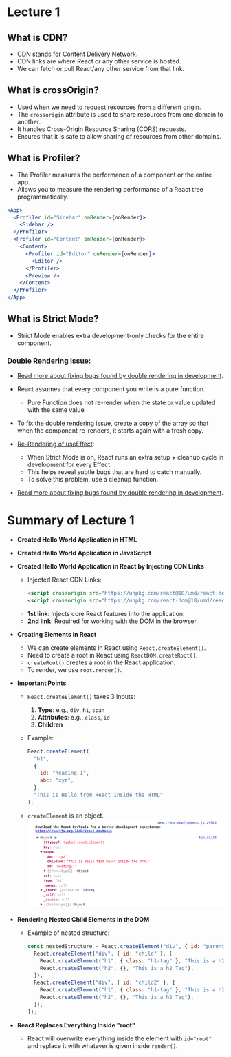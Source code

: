 # Lecture 1

## What is CDN?
- CDN stands for Content Delivery Network.
- CDN links are where React or any other service is hosted.
- We can fetch or pull React/any other service from that link.

## What is crossOrigin?
- Used when we need to request resources from a different origin.
- The `crossorigin` attribute is used to share resources from one domain to another.
- It handles Cross-Origin Resource Sharing (CORS) requests.
- Ensures that it is safe to allow sharing of resources from other domains.

## What is Profiler?
- The Profiler measures the performance of a component or the entire app.
- Allows you to measure the rendering performance of a React tree programmatically.

```jsx
<App>
  <Profiler id="Sidebar" onRender={onRender}>
    <Sidebar />
  </Profiler>
  <Profiler id="Content" onRender={onRender}>
    <Content>
      <Profiler id="Editor" onRender={onRender}>
        <Editor />
      </Profiler>
      <Preview />
    </Content>
  </Profiler>
</App>
```

## What is Strict Mode?
- Strict Mode enables extra development-only checks for the entire component.
  
### Double Rendering Issue:
- [Read more about fixing bugs found by double rendering in development](https://react.dev/reference/react/StrictMode#fixing-bugs-found-by-double-rendering-in-development).

- React assumes that every component you write is a pure function. 
  - Pure Function does not re-render when the state or value updated with the same value
- To fix the double rendering issue, create a copy of the array so that when the component re-renders, it starts again with a fresh copy.
- [Re-Rendering of useEffect](https://react.dev/reference/react/StrictMode#fixing-bugs-found-by-re-running-effects-in-development):
  - When Strict Mode is on, React runs an extra setup + cleanup cycle in development for every Effect.
  - This helps reveal subtle bugs that are hard to catch manually.
  - To solve this problem, use a cleanup function.
- [Read more about fixing bugs found by double rendering in development](https://react.dev/reference/react/StrictMode#fixing-bugs-found-by-double-rendering-in-development).


# Summary of Lecture 1

- **Created Hello World Application in HTML**
- **Created Hello World Application in JavaScript**
- **Created Hello World Application in React by Injecting CDN Links**
  - Injected React CDN Links:
    ```html
    <script crossorigin src="https://unpkg.com/react@18/umd/react.development.js"></script>
    <script crossorigin src="https://unpkg.com/react-dom@18/umd/react-dom.development.js"></script>
    ```
  - **1st link**: Injects core React features into the application.
  - **2nd link**: Required for working with the DOM in the browser.

- **Creating Elements in React**
  - We can create elements in React using `React.createElement()`.
  - Need to create a root in React using `ReactDOM.createRoot()`.
  - `createRoot()` creates a root in the React application.
  - To render, we use `root.render()`.

- **Important Points**
  - `React.createElement()` takes 3 inputs:
    1. **Type**: e.g., `div`, `h1`, `span`
    2. **Attributes**: e.g., `class`, `id`
    3. **Children**

  - Example:
    ```javascript
    React.createElement(
      "h1",
      {
        id: "heading-1",
        abc: "xyz",
      },
      "This is Hello from React inside the HTML"
    );
    ```
  - `createElement` is an object.
  ![image](../assets/01.png)

- **Rendering Nested Child Elements in the DOM**
  - Example of nested structure:
    ```javascript
    const nestedStructure = React.createElement("div", { id: "parent" }, [
      React.createElement("div", { id: "child" }, [
        React.createElement("h1", { class: "h1-tag" }, "This is a h1 Tag"),
        React.createElement("h2", {}, "This is a h2 Tag"),
      ]),
      React.createElement("div", { id: "child2" }, [
        React.createElement("h1", { class: "h1-tag" }, "This is a h1 Tag"),
        React.createElement("h2", {}, "This is a h2 Tag"),
      ]),
    ]);
    ```

- **React Replaces Everything Inside "root"**
  - React will overwrite everything inside the element with `id="root"` and replace it with whatever is given inside `render()`.
